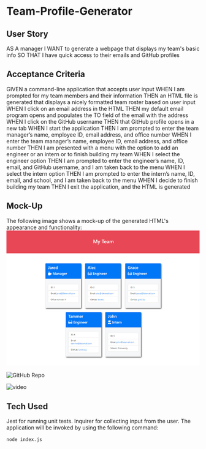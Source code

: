 # Team-Profile-Generator

## User Story

AS A manager
I WANT to generate a webpage that displays my team's basic info
SO THAT I have quick access to their emails and GitHub profiles

## Acceptance Criteria
GIVEN a command-line application that accepts user input
WHEN I am prompted for my team members and their information
THEN an HTML file is generated that displays a nicely formatted team roster based on user input
WHEN I click on an email address in the HTML
THEN my default email program opens and populates the TO field of the email with the address
WHEN I click on the GitHub username
THEN that GitHub profile opens in a new tab
WHEN I start the application
THEN I am prompted to enter the team manager’s name, employee ID, email address, and office number
WHEN I enter the team manager’s name, employee ID, email address, and office number
THEN I am presented with a menu with the option to add an engineer or an intern or to finish building my team
WHEN I select the engineer option
THEN I am prompted to enter the engineer’s name, ID, email, and GitHub username, and I am taken back to the menu
WHEN I select the intern option
THEN I am prompted to enter the intern’s name, ID, email, and school, and I am taken back to the menu
WHEN I decide to finish building my team
THEN I exit the application, and the HTML is generated

## Mock-Up
The following image shows a mock-up of the generated HTML's appearance and functionality:
![HTML webpage titled “My Team” features cards listing employee names, titles, and other key info.](assets\10-object-oriented-programming-homework-demo.jpg)

![GitHub Repo](https://github.com/kristyvanatta/Team-Profile-Generator)


![video](https://drive.google.com/file/d/1lt9LJwmHZyFKsWmoiNcqCEFm2-q1mG57/view)


## Tech Used
Jest for running unit tests.
Inquirer for collecting input from the user.
The application will be invoked by using the following command:
```bash
node index.js
```
